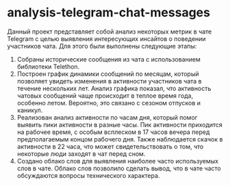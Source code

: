 # analysis-telegram-chat-messages

Данный проект представляет собой анализ некоторых метрик в чате Telegram с целью выявления интересующих инсайтов о поведении участников чата. Для этого были выполнены следующие этапы:

1. Собраны исторические сообщения из чата с использованием библиотеки Telethon.
2. Построен график динамики сообщений по месяцам, который позволяет увидеть изменения в активности участников чата в течение нескольких лет. Анализ графика показал, что активность чатовых сообщений чаще происходит в теплое время года, особенно летом. Вероятно, это связано с сезоном отпусков и каникул.
3. Реализован анализ активности по часам дня, который помог выявить пики активности в разные часы. Пик активности приходится на рабочее время, с особым всплеском в 17 часов вечера перед предполагаемым концом рабочего дня. Также наблюдается скачок в активности в 22 часа, что может свидетельствовать о том, что некоторые люди заходят в чат перед сном.
4. Создано облако слов для выявления наиболее часто используемых слов в чате. Облако слов позволило сделать вывод, что в чате часто обсуждаются вопросы технического характера.
